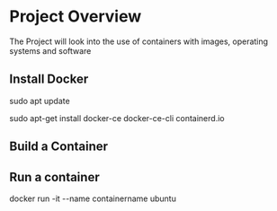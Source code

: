# Project Overview

The Project will look into the use of containers with images, operating systems and software

## Install Docker

sudo apt update

sudo apt-get install docker-ce docker-ce-cli containerd.io

## Build a Container



## Run a container

docker run -it --name containername ubuntu